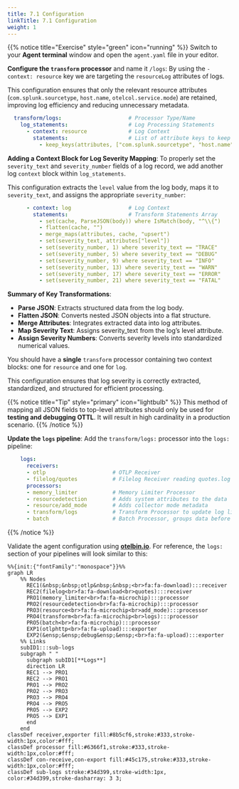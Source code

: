 ```yaml
---
title: 7.1 Configuration
linkTitle: 7.1 Configuration
weight: 1
---
```


{{% notice title="Exercise" style="green" icon="running" %}}
Switch to your **Agent terminal** window and open the `agent.yaml` file in your editor.

**Configure the `transform` processor** and name it `/logs`: By using the `-context: resource` key we are targeting the `resourceLog` attributes of logs.

This configuration ensures that only the relevant resource attributes (`com.splunk.sourcetype`, `host.name`, `otelcol.service.mode`) are retained, improving log efficiency and reducing unnecessary metadata.

```yaml
  transform/logs:                     # Processor Type/Name
    log_statements:                   # Log Processing Statements
      - context: resource             # Log Context
        statements:                   # List of attribute keys to keep
          - keep_keys(attributes, ["com.splunk.sourcetype", "host.name", "otelcol.service.mode"])
```

**Adding a Context Block for Log Severity Mapping**: To properly set the `severity_text` and `severity_number` fields of a log record, we add another log `context` block within `log_statements`.

This configuration extracts the `level` value from the log body, maps it to `severity_text`, and assigns the appropriate `severity_number`:

```yaml
      - context: log                  # Log Context
        statements:                   # Transform Statements Array
          - set(cache, ParseJSON(body)) where IsMatch(body, "^\\{")
          - flatten(cache, "")        
          - merge_maps(attributes, cache, "upsert")
          - set(severity_text, attributes["level"])
          - set(severity_number, 1) where severity_text == "TRACE"
          - set(severity_number, 5) where severity_text == "DEBUG"
          - set(severity_number, 9) where severity_text == "INFO"
          - set(severity_number, 13) where severity_text == "WARN"
          - set(severity_number, 17) where severity_text == "ERROR"
          - set(severity_number, 21) where severity_text == "FATAL"
```

**Summary of Key Transformations**:

- **Parse JSON**: Extracts structured data from the log body.
- **Flatten JSON**: Converts nested JSON objects into a flat structure.
- **Merge Attributes**: Integrates extracted data into log attributes.
- **Map Severity Text**: Assigns severity_text from the log’s level attribute.
- **Assign Severity Numbers**: Converts severity levels into standardized numerical values.

You should have a **single** `transform` processor containing two context blocks: one for `resource` and one for `log`.

This configuration ensures that log severity is correctly extracted, standardized, and structured for efficient processing.

{{% notice title="Tip" style="primary" icon="lightbulb" %}}
This method of mapping all JSON fields to top-level attributes should only be used for **testing and debugging OTTL**. It will result in high cardinality in a production scenario.
{{% /notice %}}

**Update the `logs` pipeline**: Add the `transform/logs:` processor into the `logs:` pipeline:

```yaml
    logs:
      receivers:
      - otlp                     # OTLP Receiver
      - filelog/quotes           # Filelog Receiver reading quotes.log
      processors:
      - memory_limiter           # Memory Limiter Processor
      - resourcedetection        # Adds system attributes to the data
      - resource/add_mode        # Adds collector mode metadata
      - transform/logs           # Transform Processor to update log lines
      - batch                    # Batch Processor, groups data before send
```

{{% /notice %}}

Validate the agent configuration using **[otelbin.io](https://www.otelbin.io/)**. For reference, the `logs:` section of your pipelines will look similar to this:

```mermaid
%%{init:{"fontFamily":"monospace"}}%%
graph LR
    %% Nodes
      REC1(&nbsp;&nbsp;otlp&nbsp;&nbsp;<br>fa:fa-download):::receiver
      REC2(filelog<br>fa:fa-download<br>quotes):::receiver
      PRO1(memory_limiter<br>fa:fa-microchip):::processor
      PRO2(resourcedetection<br>fa:fa-microchip):::processor
      PRO3(resource<br>fa:fa-microchip<br>add_mode):::processor
      PRO4(transform<br>fa:fa-microchip<br>logs):::processor
      PRO5(batch<br>fa:fa-microchip):::processor
      EXP1(otlphttp<br>fa:fa-upload):::exporter
      EXP2(&ensp;&ensp;debug&ensp;&ensp;<br>fa:fa-upload):::exporter
    %% Links
    subID1:::sub-logs
    subgraph " "
      subgraph subID1[**Logs**]
      direction LR
      REC1 --> PRO1
      REC2 --> PRO1
      PRO1 --> PRO2
      PRO2 --> PRO3
      PRO3 --> PRO4
      PRO4 --> PRO5
      PRO5 --> EXP2
      PRO5 --> EXP1
      end
    end
classDef receiver,exporter fill:#8b5cf6,stroke:#333,stroke-width:1px,color:#fff;
classDef processor fill:#6366f1,stroke:#333,stroke-width:1px,color:#fff;
classDef con-receive,con-export fill:#45c175,stroke:#333,stroke-width:1px,color:#fff;
classDef sub-logs stroke:#34d399,stroke-width:1px, color:#34d399,stroke-dasharray: 3 3;
```
